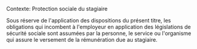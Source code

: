 Contexte: Protection sociale du stagiaire

Sous réserve de l'application des dispositions du présent titre, les obligations qui incombent à l'employeur en application des législations de sécurité sociale sont assumées par la personne, le service ou l'organisme qui assure le versement de la rémunération due au stagiaire.
